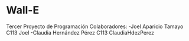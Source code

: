 # Wall-E
 Tercer Proyecto de Programación
Colaboradores:
-Joel Aparicio Tamayo     C113 Joel
-Claudia Hernández Pérez  C113 ClaudiaHdezPerez